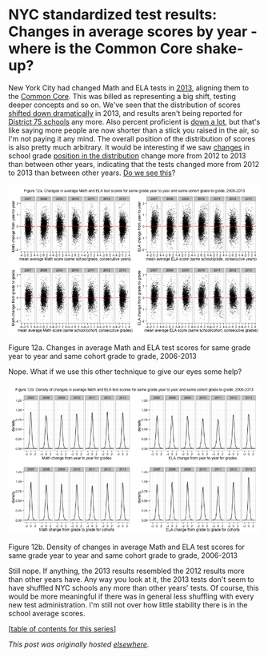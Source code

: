 # NYC standardized test results: Changes in average scores by year - where is the Common Core shake-up?

New York City had changed Math and ELA tests in <a href="http://schools.nyc.gov/Academics/CommonCoreLibrary/About/NYSStandards/default.htm">2013</a>, aligning them to the <a href="http://www.corestandards.org/">Common Core</a>. This was billed as representing a big shift, testing deeper concepts and so on. We've seen that the distribution of scores <a href="http://planspace.org/2013/11/13/nyc-standardized-test-results-putting-the-data-together-and-looking-at-it/">shifted down dramatically</a> in 2013, and results aren't being reported for <a href="http://planspace.org/2013/11/16/nyc-standardized-test-results-considering-district-75-schools/">District 75 schools</a> any more. Also percent proficient is <a href="http://gothamschools.org/2013/08/07/test-scores-fall-sharply-statewide-but-nyc-fares-relatively-well/">down a lot</a>, but that's like saying more people are now shorter than a stick you raised in the air, so I'm not paying it any mind. The overall position of the distribution of scores is also pretty much arbitrary. It would be interesting if we saw <a href="http://planspace.org/2013/11/19/nyc-standardized-test-results-changes-in-average-scores-for-school-grades-and-cohorts/">changes</a> in school grade <a href="http://planspace.org/2013/11/17/nyc-standardized-test-results-normalizing-the-distributions-of-average-scores/">position in the distribution</a> change more from 2012 to 2013 than between other years, indicating that the tests changed more from 2012 to 2013 than between other years. <a href="https://github.com/ajschumacher/NYCtests/blob/master/code/figure12.r">Do we see this</a>?

<a href="12a.png"><img alt="Figure 12a. Changes in average Math and ELA test scores for same grade year to year and same cohort grade to grade, 2006-2013" src="12a.png"></a>

Figure 12a. Changes in average Math and ELA test scores for same grade year to year and same cohort grade to grade, 2006-2013

Nope. What if we use this other technique to give our eyes some help?

<a href="12b.png"><img alt="Figure 12b. Density of changes in average Math and ELA test scores for same grade year to year and same cohort grade to grade, 2006-2013" src="12b.png"></a>

Figure 12b. Density of changes in average Math and ELA test scores for same grade year to year and same cohort grade to grade, 2006-2013

Still nope. If anything, the 2013 results resembled the 2012 results more than other years have. Any way you look at it, the 2013 tests don't seem to have shuffled NYC schools any more than other years' tests. Of course, this would be more meaningful if there was in general less shuffling with every new test administration. I'm still not over how little stability there is in the school average scores.

[<a href="http://planspace.org/2014/01/10/nyc-test-data/">table of contents for this series</a>]



*This post was originally hosted [elsewhere](https://planspacedotorg.wordpress.com/2013/11/20/nyc-standardized-test-results-changes-in-average-scores-by-year-where-is-the-common-core-shake-up/).*
